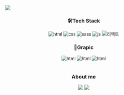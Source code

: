 <img src="https://capsule-render.vercel.app/api?type=waving&color=0:B0DAFF,100:FEFF86&height=300&section=header&text=Kim%20Dong%20Geon&fontSize=80" />
<div align='center'>
    <h3>🛠Tech Stack</h3>
    <img src="https://img.shields.io/badge/HTML5-E34F26?style=for-the-badge&logo=HTML5&logoColor=white" alt='html'>
    <img src="https://img.shields.io/badge/CSS3-1572B6?style=for-the-badge&logo=CSS3&logoColor=white" alt='css'>
    <img src="https://img.shields.io/badge/Scss-CC6699?style=for-the-badge&logo=Sass&logoColor=white" alt='sass'>
    <img src="https://img.shields.io/badge/JavaScript-F7DF1E?style=for-the-badge&logo=JavaScript&logoColor=white" alt='js'>
    <img src="https://img.shields.io/badge/React-61DAFB?style=for-the-badge&logo=React&logoColor=white" alt='리액트'>
</div> 
<div align='center'> 
    <h3>🎨Grapic</h3>
    <img src="https://img.shields.io/badge/Figma-F24E1E?style=for-the-badge&logo=Figma&logoColor=white" alt='html'>
    <img src="https://img.shields.io/badge/Adobe%20PhotoShop-31A8FF?style=for-the-badge&logo=AdobePhotoShop&logoColor=white" alt='html'>
    <img src="https://img.shields.io/badge/Adobe%20Illustrator-FF9A00?style=for-the-badge&logo=AdobeIllustrator&logoColor=white" alt='html'>
</div>
<br>
<div align='center'>
    <h3>About me</h3>
     <a href="https://mail.google.com/mail/u/0/?fs=1&to=kim2006207@gmail.com&tf=cm"><img src="https://img.shields.io/badge/Gmail-EA4335?style=flat-square&logo=Gmail&logoColor=white&link=https://mail.google.com/mail/u/0/?fs=1&to=kim2006207@gmail.com&tf=cm"/></a>
     <a href="https://thiokdg.github.io/ThioKDGportfolio/"><img src="https://img.shields.io/badge/PortFolio-181717?style=flat-square&logo=GitHub&logoColor=white&link=https://mail.google.com/mail/u/0/?fs=1&to=https://thiokdg.github.io/ThioKDGportfolio/"/></a>
</div>
